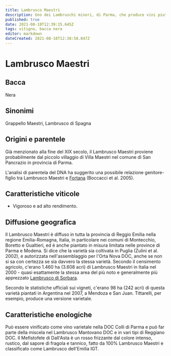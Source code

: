 ```yaml
---
title: Lambrusco Maestri
description: Uno dei Lambruschi minori, di Parma, che produce vini piuttosto rustici.
published: true
date: 2021-08-18T12:39:15.645Z
tags: vitigno, bacca nera
editor: markdown
dateCreated: 2021-08-18T12:38:58.847Z
---
```


# Lambrusco Maestri

## Bacca
Nera
## Sinonimi
Grappello Maestri, Lambrusco di Spagna

## Origini e parentele
Già menzionato alla fine del XIX secolo, il Lambrusco Maestri proviene probabilmente dal piccolo villaggio di Villa Maestri nel comune di San Pancrazio in provincia di Parma.

L'analisi di parentela del DNA ha suggerito una possibile relazione genitore-figlio tra Lambrusco Maestri e [Fortana](/vitigni/bacca-nera/fortana) (Boccacci et al. 2005).
 

## Caratteristiche viticole
- Vigoroso e ad alto rendimento.

## Diffusione geografica
Il Lambrusco Maestri è diffuso in tutta la provincia di Reggio Emilia nella regione Emilia-Romagna, Italia, in particolare nei comuni di Montecchio, Boretto e Gualtieri, ed è anche piantato in misura limitata nelle province di Parma e Modena. Si dice che la varietà sia coltivata in Puglia (Zulini et al. 2002), e autorizzata nell'assemblaggio per l'Orta Nova DOC, anche se non si sa con certezza se sia davvero la stessa varietà. Secondo il censimento agricolo, c'erano 1.460 ha (3.608 acri) di Lambrusco Maestri in Italia nel 2000 - quasi esattamente la stessa area del più noto e generalmente più apprezzato [Lambrusco di Sorbara](/vitigni/bacca-nera/lambrusco-di-sorbara).

Secondo le statistiche ufficiali sui vigneti, c'erano 98 ha (242 acri) di questa varietà piantati in Argentina nel 2007, a Mendoza e San Juan. Tittarelli, per esempio, produce una versione varietale.

## Caratteristiche enologiche
Può essere vinificato come vino varietale nella DOC Colli di Parma e può far parte della miscela nel Lambrusco Mantovano DOC e in vari tipi di Reggiano DOC. Il Mefistofele di Dall'Asta è un rosso frizzante dal colore intenso, rustico, dal sapore di fragola e tannico, fatto da 100% Lambrusco Maestri e classificato come Lambrusco dell'Emilia IGT.